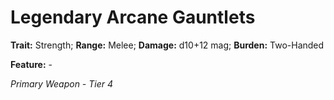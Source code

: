 # Legendary Arcane Gauntlets

**Trait:** Strength; **Range:** Melee; **Damage:** d10+12 mag; **Burden:** Two-Handed

**Feature:** -

*Primary Weapon - Tier 4*
